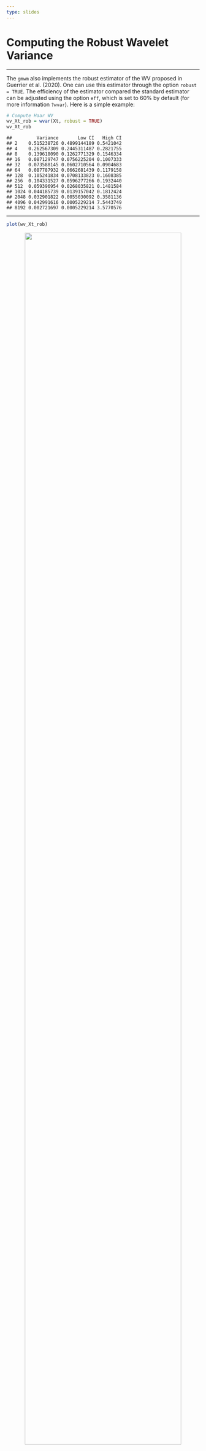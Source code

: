 ```yaml
---
type: slides
---
```


# Computing the Robust Wavelet Variance

---

The `gmwm` also implements the robust estimator of the WV proposed in Guerrier et al. (2020). One can use this estimator through the option `robust = TRUE`. The efficiency of the estimator compared the standard estimator can be adjusted using the option `eff`, which is set to 60% by default (for more information `?wvar`). Here is a simple example:

```r
# Compute Haar WV
wv_Xt_rob = wvar(Xt, robust = TRUE)
wv_Xt_rob
```


```out
##         Variance       Low CI   High CI
## 2    0.515238726 0.4899144189 0.5421042
## 4    0.262567309 0.2445311487 0.2821755
## 8    0.139618090 0.1262771329 0.1546334
## 16   0.087129747 0.0756225204 0.1007333
## 32   0.073588145 0.0602710564 0.0904683
## 64   0.087787932 0.0662681439 0.1179158
## 128  0.105241834 0.0708133823 0.1608385
## 256  0.104331527 0.0596277266 0.1932440
## 512  0.059396954 0.0268035821 0.1481584
## 1024 0.044185739 0.0139157042 0.1812424
## 2048 0.032901822 0.0055030092 0.3581136
## 4096 0.042991616 0.0005229214 7.5443749
## 8192 0.002721697 0.0005229214 3.5770576
```

---

```r
plot(wv_Xt_rob)
```

<div style="text-align:center"><img src="gmwm2-1.png" alt=" " width="90%">

---

It is possible to compare the two estimators using the function `compare_wvar()`:

```r
compare_wvar(wv_Xt, wv_Xt_rob)
```

<div style="text-align:center"><img src="gmwm3-1.png" alt=" " width="100%">

---


```r
compare_wvar(wv_Xt, wv_Xt_rob, split = FALSE)
```

<div style="text-align:center"><img src="gmwm4-1.png" alt=" " width="100%">

---

In this example, the classical and robust WV are very close. To illustrate the difference between the two estimators, we can consider a "contaminated" version of `Xt` where outliers are randomly added:

```r
# Copy Xt
Yt = Xt

# Adding 1% of outliers
m = round(0.01*n)
Yt[sample(1:n, m)] = rnorm(m, 0, 12)

# Compute standard and robust WV of Yt
wv_Yt = wvar(Yt)
wv_Yt_rob = wvar(Yt, robust = TRUE)
```

---

We can now compare the differences between estimators:

```r
compare_wvar(wv_Xt, wv_Xt_rob, wv_Yt, wv_Yt_rob)
```

<div style="text-align:center"><img src="gmwm5-1.png" alt=" " width="100%">

---

```r
compare_wvar(wv_Xt, wv_Xt_rob, wv_Yt, wv_Yt_rob, split = FALSE)
```

<div style="text-align:center"><img src="gmwm6-1.png" alt=" " width="100%">

---

Clearly, the standard WV estimation is heavily impacted by the presence of outliers while the robust remains more or less stable.

---